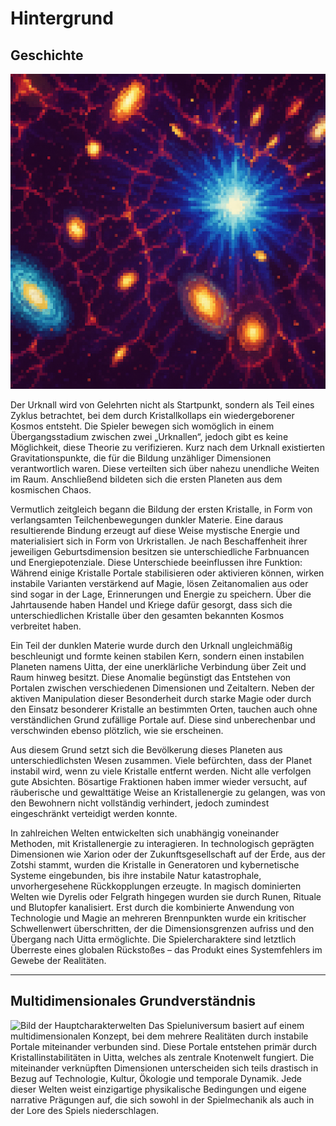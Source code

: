 # Hintergrund

## Geschichte
![Bild der Dimensionsbildung nach dem Urknall](https://github.com/DILIBAD/wiki/blob/refactorWiki/de/Dokumentation/Story%20und%20Lore/images/urknall_02.png)

Der Urknall wird von Gelehrten nicht als Startpunkt, sondern als Teil eines Zyklus betrachtet, bei dem durch Kristallkollaps ein wiedergeborener Kosmos entsteht. Die Spieler bewegen sich womöglich in einem Übergangsstadium zwischen zwei „Urknallen“, jedoch gibt es keine Möglichkeit, diese Theorie zu verifizieren. Kurz nach dem Urknall existierten Gravitationspunkte, die für die Bildung unzähliger Dimensionen verantwortlich waren. Diese verteilten sich über nahezu unendliche Weiten im Raum. Anschließend bildeten sich die ersten Planeten aus dem kosmischen Chaos.  

Vermutlich zeitgleich begann die Bildung der ersten Kristalle, in Form von verlangsamten Teilchenbewegungen dunkler Materie. Eine daraus resultierende Bindung erzeugt auf diese Weise mystische Energie und materialisiert sich in Form von Urkristallen. Je nach Beschaffenheit ihrer jeweiligen Geburtsdimension besitzen sie unterschiedliche Farbnuancen und Energiepotenziale. Diese Unterschiede beeinflussen ihre Funktion: Während einige Kristalle Portale stabilisieren oder aktivieren können, wirken instabile Varianten verstärkend auf Magie, lösen Zeitanomalien aus oder sind sogar in der Lage, Erinnerungen und Energie zu speichern. Über die Jahrtausende haben Handel und Kriege dafür gesorgt, dass sich die unterschiedlichen Kristalle über den gesamten bekannten Kosmos verbreitet haben.  

Ein Teil der dunklen Materie wurde durch den Urknall ungleichmäßig beschleunigt und formte keinen stabilen Kern, sondern einen instabilen Planeten namens Uitta, der eine unerklärliche Verbindung über Zeit und Raum hinweg besitzt. Diese Anomalie begünstigt das Entstehen von Portalen zwischen verschiedenen Dimensionen und Zeitaltern. Neben der aktiven Manipulation dieser Besonderheit durch starke Magie oder durch den Einsatz besonderer Kristalle an bestimmten Orten, tauchen auch ohne verständlichen Grund zufällige Portale auf. Diese sind unberechenbar und verschwinden ebenso plötzlich, wie sie erscheinen.  

Aus diesem Grund setzt sich die Bevölkerung dieses Planeten aus unterschiedlichsten Wesen zusammen. Viele befürchten, dass der Planet instabil wird, wenn zu viele Kristalle entfernt werden. Nicht alle verfolgen gute Absichten. Bösartige Fraktionen haben immer wieder versucht, auf räuberische und gewalttätige Weise an Kristallenergie zu gelangen, was von den Bewohnern nicht vollständig verhindert, jedoch zumindest eingeschränkt verteidigt werden konnte.  

In zahlreichen Welten entwickelten sich unabhängig voneinander Methoden, mit Kristallenergie zu interagieren. In technologisch geprägten Dimensionen wie Xarion oder der Zukunftsgesellschaft auf der Erde, aus der Zotshi stammt, wurden die Kristalle in Generatoren und kybernetische Systeme eingebunden, bis ihre instabile Natur katastrophale, unvorhergesehene Rückkopplungen erzeugte. In magisch dominierten Welten wie Dyrelis oder Felgrath hingegen wurden sie durch Runen, Rituale und Blutopfer kanalisiert. Erst durch die kombinierte Anwendung von Technologie und Magie an mehreren Brennpunkten wurde ein kritischer Schwellenwert überschritten, der die Dimensionsgrenzen aufriss und den Übergang nach Uitta ermöglichte. Die Spielercharaktere sind letztlich Überreste eines globalen Rückstoßes – das Produkt eines Systemfehlers im Gewebe der Realitäten.

---

## Multidimensionales Grundverständnis
![Bild der Hauptcharakterwelten](https://github.com/DILIBAD/wiki/blob/refactorWiki/de/Dokumentation/Story%20und%20Lore/images/Welten.png)
Das Spieluniversum basiert auf einem multidimensionalen Konzept, bei dem mehrere Realitäten durch instabile Portale miteinander verbunden sind. Diese Portale entstehen primär durch Kristallinstabilitäten in Uitta, welches als zentrale Knotenwelt fungiert. Die miteinander verknüpften Dimensionen unterscheiden sich teils drastisch in Bezug auf Technologie, Kultur, Ökologie und temporale Dynamik. Jede dieser Welten weist einzigartige physikalische Bedingungen und eigene narrative Prägungen auf, die sich sowohl in der Spielmechanik als auch in der Lore des Spiels niederschlagen.
